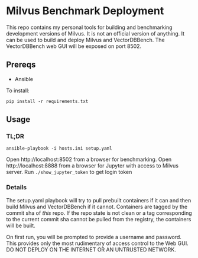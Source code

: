 # Milvus Benchmark Deployment
This repo contains my personal tools for building and benchmarking development
versions of Milvus. It is not an official version of anything. It can be used
to build and deploy Milvus and VectorDBBench. The VectorDBBench web GUI will be
exposed on port 8502.

## Prereqs
- Ansible

To install:
```
pip install -r requirements.txt
```

## Usage
### TL;DR
```
ansible-playbook -i hosts.ini setup.yaml
```
Open http://localhost:8502 from a browser for benchmarking.
Open http://localhost:8888 from a browser for Jupyter with access to Milvus
server.
Run `./show_jupyter_token` to get login token

### Details
The setup.yaml playbook will try to pull prebuilt containers if it can and then
build Milvus and VectorDBBench if it cannot. Containers are tagged by the
commit sha of _this_ repo. If the repo state is not clean or a tag
corresponding to the current commit sha cannot be pulled from the registry, the
containers will be built.

On first run, you will be prompted to provide a username and password. This
provides only the most rudimentary of access control to the Web GUI. DO NOT
DEPLOY ON THE INTERNET OR AN UNTRUSTED NETWORK.
